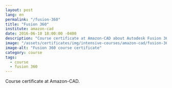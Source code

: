 ```yaml
---
layout: post
lang: en
permalink: "/fusion-360"
title: "Fusion 360"
institute: amazon-cad
date: 2016-06-10 18:00:00 -0400
description: "Course certificate at Amazon-CAD about Autodesk Fusion 360 software."
image: "/assets/certificates/img/intensive-courses/amazon-cad/fusion-360.jpg"
image-alt: "Fusion 360 course certificate"
category: course
tags:
  - course
  - fusion 360
---
```


Course certificate at Amazon-CAD.
